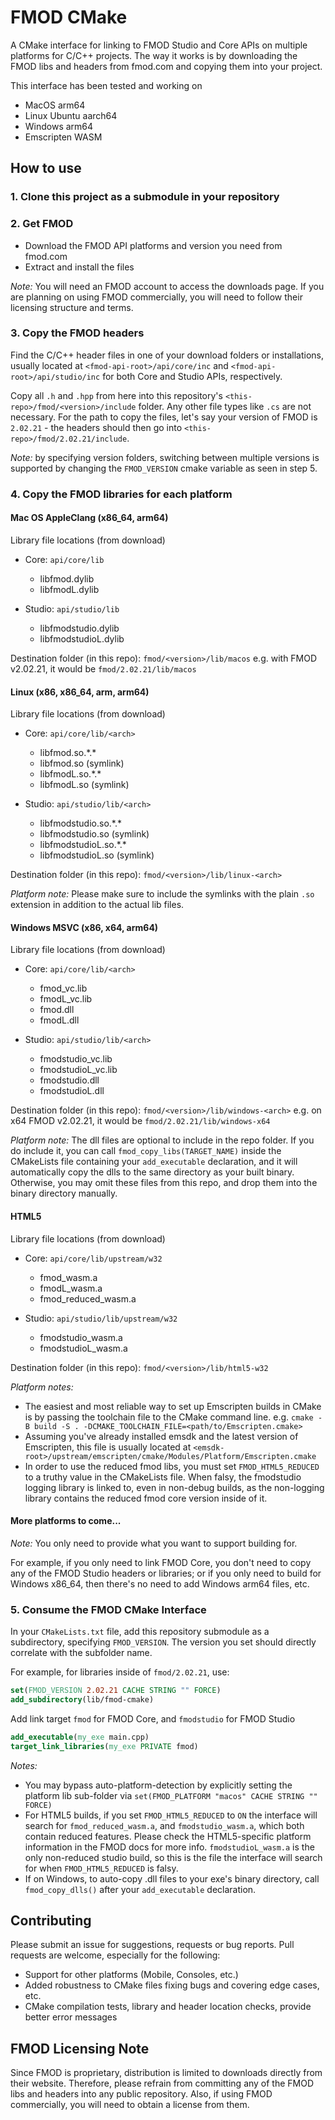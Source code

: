 # FMOD CMake

A CMake interface for linking to FMOD Studio and Core APIs on multiple platforms for C/C++ projects.
The way it works is by downloading the FMOD libs and headers from fmod.com and copying them into your project.

This interface has been tested and working on
- MacOS arm64
- Linux Ubuntu aarch64
- Windows arm64
- Emscripten WASM

## How to use

### 1. Clone this project as a submodule in your repository

### 2. Get FMOD

- Download the FMOD API platforms and version you need from fmod.com
- Extract and install the files

*Note:* You will need an FMOD account to access the downloads page. If you are planning on using FMOD commercially, you will need to follow their licensing structure and terms.

### 3. Copy the FMOD headers

Find the C/C++ header files in one of your download folders or installations, usually located at `<fmod-api-root>/api/core/inc` and `<fmod-api-root>/api/studio/inc` for both Core and Studio APIs, respectively.

Copy all `.h` and `.hpp` from here into this repository's `<this-repo>/fmod/<version>/include` folder. Any other file types like `.cs` are not necessary.
For the path to copy the files, let's say your version of FMOD is `2.02.21` - the headers should then go into `<this-repo>/fmod/2.02.21/include`.

*Note:* by specifying version folders, switching between multiple versions is supported by changing the `FMOD_VERSION` cmake variable as seen in step 5.

### 4. Copy the FMOD libraries for each platform

#### Mac OS AppleClang (x86_64, arm64)

Library file locations (from download)
- Core:   `api/core/lib`
    - libfmod.dylib
    - libfmodL.dylib

- Studio: `api/studio/lib`
    - libfmodstudio.dylib
    - libfmodstudioL.dylib

Destination folder (in this repo):
    `fmod/<version>/lib/macos`
e.g. with FMOD v2.02.21, it would be `fmod/2.02.21/lib/macos`


#### Linux (x86, x86_64, arm, arm64)

Library file locations (from download)
- Core:   `api/core/lib/<arch>`
    - libfmod.so.\*.\*
    - libfmod.so (symlink)
    - libfmodL.so.\*.\*
    - libfmodL.so (symlink)

- Studio: `api/studio/lib/<arch>`
    - libfmodstudio.so.\*.\*
    - libfmodstudio.so (symlink)
    - libfmodstudioL.so.\*.\*
    - libfmodstudioL.so (symlink)

Destination folder (in this repo):
    `fmod/<version>/lib/linux-<arch>`

*Platform note:*
Please make sure to include the symlinks with the plain `.so` extension in addition to the actual lib files.

#### Windows MSVC (x86, x64, arm64)

Library file locations (from download)
- Core:   `api/core/lib/<arch>`
    - fmod_vc.lib
    - fmodL_vc.lib
    - fmod.dll
    - fmodL.dll

- Studio: `api/studio/lib/<arch>`
    - fmodstudio_vc.lib
    - fmodstudioL_vc.lib
    - fmodstudio.dll
    - fmodstudioL.dll

Destination folder (in this repo):
    `fmod/<version>/lib/windows-<arch>`
e.g. on x64 FMOD v2.02.21, it would be `fmod/2.02.21/lib/windows-x64`

*Platform note:*
The dll files are optional to include in the repo folder. If you do include it, you can call `fmod_copy_libs(TARGET_NAME)` inside the CMakeLists file containing your `add_executable` declaration, and it will automatically copy the dlls to the same directory as your built binary. Otherwise, you may omit these files from this repo, and drop them into the binary directory manually.

#### HTML5

Library file locations (from download)
- Core:   `api/core/lib/upstream/w32`
    - fmod_wasm.a
    - fmodL_wasm.a
    - fmod_reduced_wasm.a

- Studio: `api/studio/lib/upstream/w32`
    - fmodstudio_wasm.a
    - fmodstudioL_wasm.a

Destination folder (in this repo):
    `fmod/<version>/lib/html5-w32`

*Platform notes:*
- The easiest and most reliable way to set up Emscripten builds in CMake is by passing the toolchain file to the CMake command line. e.g. `cmake -B build -S . -DCMAKE_TOOLCHAIN_FILE=<path/to/Emscripten.cmake>`
- Assuming you've already installed emsdk and the latest version of Emscripten, this file is usually located at `<emsdk-root>/upstream/emscripten/cmake/Modules/Platform/Emscripten.cmake`
- In order to use the reduced fmod libs, you must set `FMOD_HTML5_REDUCED` to a truthy value in the CMakeLists file. When falsy, the fmodstudio logging library is linked to, even in non-debug builds, as the non-logging library contains the reduced fmod core version inside of it.

#### More platforms to come...

*Note:* You only need to provide what you want to support building for.

For example, if you only need to link FMOD Core, you don't need to copy any of the FMOD Studio headers or libraries; or if you only need to build for Windows x86_64, then there's no need to add Windows arm64 files, etc.

### 5. Consume the FMOD CMake Interface

In your `CMakeLists.txt` file, add this repository submodule as a subdirectory, specifying `FMOD_VERSION`. The version you set should directly correlate with the subfolder name.

For example, for libraries inside of `fmod/2.02.21`, use:

```cmake
set(FMOD_VERSION 2.02.21 CACHE STRING "" FORCE)
add_subdirectory(lib/fmod-cmake)
```

Add link target `fmod` for FMOD Core, and `fmodstudio` for FMOD Studio
```cmake
add_executable(my_exe main.cpp)
target_link_libraries(my_exe PRIVATE fmod)
```

*Notes:*
- You may bypass auto-platform-detection by explicitly setting the platform lib sub-folder via `set(FMOD_PLATFORM "macos" CACHE STRING "" FORCE)`
- For HTML5 builds, if you set `FMOD_HTML5_REDUCED` to `ON` the interface will search for `fmod_reduced_wasm.a`, and `fmodstudio_wasm.a`, which both contain reduced features. Please check the HTML5-specific platform information in the FMOD docs for more info. `fmodstudioL_wasm.a` is the only non-reduced studio build, so this is the file the interface will search for when `FMOD_HTML5_REDUCED` is falsy.
- If on Windows, to auto-copy .dll files to your exe's binary directory, call `fmod_copy_dlls()` after your `add_executable` declaration.

## Contributing

Please submit an issue for suggestions, requests or bug reports. Pull requests are welcome, especially for the following:

- Support for other platforms (Mobile, Consoles, etc.)
- Added robustness to CMake files fixing bugs and covering edge cases, etc.
- CMake compilation tests, library and header location checks, provide better error messages

## FMOD Licensing Note

Since FMOD is proprietary, distribution is limited to downloads directly from their website.
Therefore, please refrain from committing any of the FMOD libs and headers into any public repository.
Also, if using FMOD commercially, you will need to obtain a license from them.
